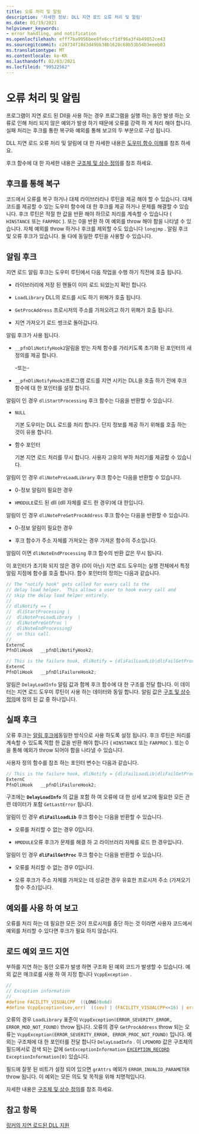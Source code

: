 ```yaml
---
title: 오류 처리 및 알림
description: '자세한 정보: DLL 지연 로드 오류 처리 및 알림'
ms.date: 01/19/2021
helpviewer_keywords:
- error handling, and notification
ms.openlocfilehash: efff7ba9956bee8fe6ccf1df96a3f4b49852ce43
ms.sourcegitcommit: c20734f18d3d49bb38b1628c68b53b54b3eeeb03
ms.translationtype: MT
ms.contentlocale: ko-KR
ms.lasthandoff: 02/03/2021
ms.locfileid: "99522562"
---
```

# <a name="error-handling-and-notification"></a>오류 처리 및 알림

프로그램이 지연 로드 된 Dll을 사용 하는 경우 프로그램을 실행 하는 동안 발생 하는 오류로 인해 처리 되지 않은 예외가 발생 하기 때문에 오류를 강력 하 게 처리 해야 합니다. 실패 처리는 후크를 통한 복구와 예외를 통해 보고의 두 부분으로 구성 됩니다.

DLL 지연 로드 오류 처리 및 알림에 대 한 자세한 내용은 [도우미 함수 이해](understanding-the-helper-function.md)를 참조 하세요.

후크 함수에 대 한 자세한 내용은 [구조체 및 상수 정의](understanding-the-helper-function.md#structure-and-constant-definitions)를 참조 하세요.

## <a name="recovery-through-a-hook"></a>후크를 통해 복구

코드에서 오류를 복구 하거나 대체 라이브러리나 루틴을 제공 해야 할 수 있습니다. 대체 코드를 제공할 수 있는 도우미 함수에 대 한 후크를 제공 하거나 문제를 해결할 수 있습니다. 후크 루틴은 적절 한 값을 반환 해야 하므로 처리를 계속할 수 있습니다 ( `HINSTANCE` 또는 `FARPROC` ). 또는 0을 반환 하 여 예외를 throw 해야 함을 나타낼 수 있습니다. 자체 예외를 throw 하거나 후크를 제외할 수도 있습니다 `longjmp` . 알림 후크 및 오류 후크가 있습니다. 둘 다에 동일한 루틴을 사용할 수 있습니다.

## <a name="notification-hooks"></a><a name="notification-hooks"></a> 알림 후크

지연 로드 알림 후크는 도우미 루틴에서 다음 작업을 수행 하기 직전에 호출 됩니다.

- 라이브러리에 저장 된 핸들이 이미 로드 되었는지 확인 합니다.

- `LoadLibrary` DLL의 로드를 시도 하기 위해가 호출 됩니다.

- `GetProcAddress` 프로시저의 주소를 가져오려고 하기 위해가 호출 됩니다.

- 지연 가져오기 로드 썽크로 돌아갑니다.

알림 후크가 사용 됩니다.

- `__pfnDliNotifyHook2`알림을 받는 자체 함수를 가리키도록 초기화 된 포인터의 새 정의를 제공 합니다.

   \-또는-

- `__pfnDliNotifyHook2`프로그램 로드를 지연 시키는 DLL을 호출 하기 전에 후크 함수에 대 한 포인터를 설정 합니다.

알림이 인 경우 `dliStartProcessing` 후크 함수는 다음을 반환할 수 있습니다.

- `NULL`

   기본 도우미는 DLL 로드를 처리 합니다. 단지 정보를 제공 하기 위해를 호출 하는 것이 유용 합니다.

- 함수 포인터

   기본 지연 로드 처리를 무시 합니다. 사용자 고유의 부하 처리기를 제공할 수 있습니다.

알림이 인 경우 `dliNotePreLoadLibrary` 후크 함수는 다음을 반환할 수 있습니다.

- 0-정보 알림이 필요한 경우

- `HMODULE`로드 된 dll (dll 자체를 로드 한 경우)에 대 한입니다.

알림이 인 경우 `dliNotePreGetProcAddress` 후크 함수는 다음을 반환할 수 있습니다.

- 0-정보 알림이 필요한 경우

- 후크 함수가 주소 자체를 가져오는 경우 가져온 함수의 주소입니다.

알림이 이면 `dliNoteEndProcessing` 후크 함수의 반환 값은 무시 됩니다.

이 포인터가 초기화 되지 않은 경우 (0이 아닌) 지연 로드 도우미는 실행 전체에서 특정 알림 지점에 함수를 호출 합니다. 함수 포인터의 정의는 다음과 같습니다.

```C
// The "notify hook" gets called for every call to the
// delay load helper.  This allows a user to hook every call and
// skip the delay load helper entirely.
//
// dliNotify == {
//  dliStartProcessing |
//  dliNotePreLoadLibrary  |
//  dliNotePreGetProc |
//  dliNoteEndProcessing}
//  on this call.
//
ExternC
PfnDliHook   __pfnDliNotifyHook2;

// This is the failure hook, dliNotify = {dliFailLoadLib|dliFailGetProc}
ExternC
PfnDliHook   __pfnDliFailureHook2;
```

알림은 `DelayLoadInfo` 알림 값과 함께 후크 함수에 대 한 구조를 전달 합니다. 이 데이터는 지연 로드 도우미 루틴이 사용 하는 데이터와 동일 합니다. 알림 값은 [구조 및 상수 정의](understanding-the-helper-function.md#structure-and-constant-definitions)에 정의 된 값 중 하나입니다.

## <a name="failure-hooks"></a><a name="failure-hooks"></a> 실패 후크

오류 후크는 [알림 후크에](#notification-hooks)동일한 방식으로 사용 하도록 설정 됩니다. 후크 루틴은 처리를 계속할 수 있도록 적합 한 값을 반환 해야 합니다 ( `HINSTANCE` 또는 `FARPROC` ). 또는 0을 통해 예외가 throw 되어야 함을 나타낼 수 있습니다.

사용자 정의 함수를 참조 하는 포인터 변수는 다음과 같습니다.

```C
// This is the failure hook, dliNotify = {dliFailLoadLib|dliFailGetProc}
ExternC
PfnDliHook   __pfnDliFailureHook2;
```

구조에는 **`DelayLoadInfo`** 의 값을 포함 하 여 오류에 대 한 상세 보고에 필요한 모든 관련 데이터가 포함 `GetLastError` 됩니다.

알림이 인 경우 **`dliFailLoadLib`** 후크 함수는 다음을 반환할 수 있습니다.

- 오류를 처리할 수 없는 경우 0입니다.

- `HMODULE`오류 후크가 문제를 해결 하 고 라이브러리 자체를 로드 한 경우입니다.

알림이 인 경우 **`dliFailGetProc`** 후크 함수는 다음을 반환할 수 있습니다.

- 오류를 처리할 수 없는 경우 0입니다.

- 오류 후크가 주소 자체를 가져오는 데 성공한 경우 유효한 프로시저 주소 (가져오기 함수 주소)입니다.

## <a name="report-by-using-an-exception"></a>예외를 사용 하 여 보고

오류를 처리 하는 데 필요한 모든 것이 프로시저를 중단 하는 것 이라면 사용자 코드에서 예외를 처리할 수 있다면 후크가 필요 하지 않습니다.

## <a name="delay-load-exception-codes"></a><a name="delay-load-exception-codes"></a> 로드 예외 코드 지연

부하를 지연 하는 동안 오류가 발생 하면 구조화 된 예외 코드가 발생할 수 있습니다. 예외 값은 매크로를 사용 하 여 지정 합니다 `VcppException` .

```C
//
// Exception information
//
#define FACILITY_VISUALCPP  ((LONG)0x6d)
#define VcppException(sev,err)  ((sev) | (FACILITY_VISUALCPP<<16) | err)
```

오류의 경우 `LoadLibrary` 표준이 `VcppException(ERROR_SEVERITY_ERROR, ERROR_MOD_NOT_FOUND)` throw 됩니다. 오류의 경우 `GetProcAddress` throw 되는 오류는 `VcppException(ERROR_SEVERITY_ERROR, ERROR_PROC_NOT_FOUND)` 입니다. 예외는 구조체에 대 한 포인터를 전달 합니다 `DelayLoadInfo` . 이 `LPDWORD` 값은 구조체의 필드에서로 검색 되는 값에 `GetExceptionInformation` [`EXCEPTION_RECORD`](/windows/win32/api/winnt/ns-winnt-exception_record) `ExceptionInformation[0]` 있습니다.

필드에 잘못 된 비트가 설정 되어 있으면 `grAttrs` 예외가 `ERROR_INVALID_PARAMETER` throw 됩니다. 이 예외는 모든 의도 및 목적을 위해 치명적입니다.

자세한 내용은 [구조체 및 상수 정의](understanding-the-helper-function.md#structure-and-constant-definitions)를 참조 하세요.

## <a name="see-also"></a>참고 항목

[링커의 지연 로드된 DLL 지원](linker-support-for-delay-loaded-dlls.md)
